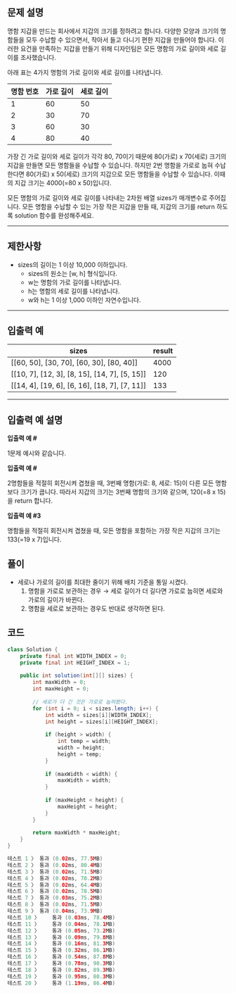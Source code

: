 ## **문제 설명**

명함 지갑을 만드는 회사에서 지갑의 크기를 정하려고 합니다. 다양한 모양과 크기의 명함들을 모두 수납할 수 있으면서, 작아서 들고 다니기 편한 지갑을 만들어야 합니다. 이러한 요건을 만족하는 지갑을 만들기 위해 디자인팀은 모든 명함의 가로 길이와 세로 길이를 조사했습니다.

아래 표는 4가지 명함의 가로 길이와 세로 길이를 나타냅니다.

| 명함 번호 | 가로 길이 | 세로 길이 |
| --- | --- | --- |
| 1 | 60 | 50 |
| 2 | 30 | 70 |
| 3 | 60 | 30 |
| 4 | 80 | 40 |

가장 긴 가로 길이와 세로 길이가 각각 80, 70이기 때문에 80(가로) x 70(세로) 크기의 지갑을 만들면 모든 명함들을 수납할 수 있습니다. 하지만 2번 명함을 가로로 눕혀 수납한다면 80(가로) x 50(세로) 크기의 지갑으로 모든 명함들을 수납할 수 있습니다. 이때의 지갑 크기는 4000(=80 x 50)입니다.

모든 명함의 가로 길이와 세로 길이를 나타내는 2차원 배열 sizes가 매개변수로 주어집니다. 모든 명함을 수납할 수 있는 가장 작은 지갑을 만들 때, 지갑의 크기를 return 하도록 solution 함수를 완성해주세요.

---

## 제한사항

- sizes의 길이는 1 이상 10,000 이하입니다.
    - sizes의 원소는 [w, h] 형식입니다.
    - w는 명함의 가로 길이를 나타냅니다.
    - h는 명함의 세로 길이를 나타냅니다.
    - w와 h는 1 이상 1,000 이하인 자연수입니다.

---

## 입출력 예

| sizes | result |
| --- | --- |
| [[60, 50], [30, 70], [60, 30], [80, 40]] | 4000 |
| [[10, 7], [12, 3], [8, 15], [14, 7], [5, 15]] | 120 |
| [[14, 4], [19, 6], [6, 16], [18, 7], [7, 11]] | 133 |

---

## 입출력 예 설명

**입출력 예 #**

1문제 예시와 같습니다.

**입출력 예 #**

2명함들을 적절히 회전시켜 겹쳤을 때, 3번째 명함(가로: 8, 세로: 15)이 다른 모든 명함보다 크기가 큽니다. 따라서 지갑의 크기는 3번째 명함의 크기와 같으며, 120(=8 x 15)을 return 합니다.

**입출력 예 #3**

명함들을 적절히 회전시켜 겹쳤을 때, 모든 명함을 포함하는 가장 작은 지갑의 크기는 133(=19 x 7)입니다.

## 풀이

- 세로나 가로의 길이를 최대한 줄이기 위해 배치 기준을 통일 시켰다.
    1. 명함을 가로로 보관하는 경우 → 세로 길이가 더 길다면 가로로 눕히면 세로와 가로의 길이가 바뀐다.
    2. 명함을 세로로 보관하는 경우도 반대로 생각하면 된다.

## 코드

```java
class Solution {
    private final int WIDTH_INDEX = 0;
    private final int HEIGHT_INDEX = 1;
    
    public int solution(int[][] sizes) {
        int maxWidth = 0;
        int maxHeight = 0;
        
        // 세로가 더 긴 것은 가로로 눕혀봤다.
        for (int i = 0; i < sizes.length; i++) {
            int width = sizes[i][WIDTH_INDEX];
            int height = sizes[i][HEIGHT_INDEX];
            
            if (height > width) {
                int temp = width;
                width = height;
                height = temp;
            }
            
            if (maxWidth < width) {
                maxWidth = width;
            }
            
            if (maxHeight < height) {
                maxHeight = height;
            }
        }
        
        return maxWidth * maxHeight;
    }
}

테스트 1 〉	통과 (0.02ms, 77.5MB)
테스트 2 〉	통과 (0.02ms, 80.4MB)
테스트 3 〉	통과 (0.02ms, 71.5MB)
테스트 4 〉	통과 (0.02ms, 70.2MB)
테스트 5 〉	통과 (0.02ms, 64.4MB)
테스트 6 〉	통과 (0.02ms, 78.5MB)
테스트 7 〉	통과 (0.03ms, 75.2MB)
테스트 8 〉	통과 (0.02ms, 71.5MB)
테스트 9 〉	통과 (0.04ms, 73.9MB)
테스트 10 〉	통과 (0.03ms, 78.4MB)
테스트 11 〉	통과 (0.04ms, 78.1MB)
테스트 12 〉	통과 (0.05ms, 73.2MB)
테스트 13 〉	통과 (0.09ms, 79.8MB)
테스트 14 〉	통과 (0.16ms, 81.3MB)
테스트 15 〉	통과 (0.32ms, 86.1MB)
테스트 16 〉	통과 (0.54ms, 87.8MB)
테스트 17 〉	통과 (0.78ms, 90.3MB)
테스트 18 〉	통과 (0.82ms, 89.3MB)
테스트 19 〉	통과 (0.95ms, 80.3MB)
테스트 20 〉	통과 (1.19ms, 86.4MB)
```